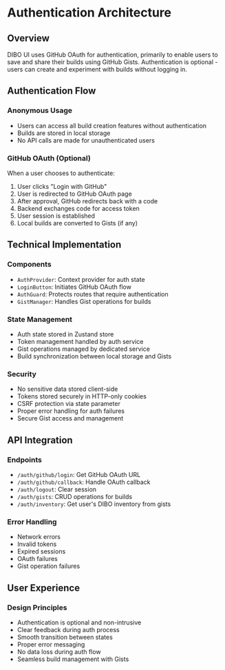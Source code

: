 # Authentication Architecture

## Overview

DIBO UI uses GitHub OAuth for authentication, primarily to enable users to save and share their builds using GitHub Gists. Authentication is optional - users can create and experiment with builds without logging in.

## Authentication Flow

### Anonymous Usage

- Users can access all build creation features without authentication
- Builds are stored in local storage
- No API calls are made for unauthenticated users

### GitHub OAuth (Optional)

When a user chooses to authenticate:

1. User clicks "Login with GitHub"
2. User is redirected to GitHub OAuth page
3. After approval, GitHub redirects back with a code
4. Backend exchanges code for access token
5. User session is established
6. Local builds are converted to Gists (if any)

## Technical Implementation

### Components

- `AuthProvider`: Context provider for auth state
- `LoginButton`: Initiates GitHub OAuth flow
- `AuthGuard`: Protects routes that require authentication
- `GistManager`: Handles Gist operations for builds

### State Management

- Auth state stored in Zustand store
- Token management handled by auth service
- Gist operations managed by dedicated service
- Build synchronization between local storage and Gists

### Security

- No sensitive data stored client-side
- Tokens stored securely in HTTP-only cookies
- CSRF protection via state parameter
- Proper error handling for auth failures
- Secure Gist access and management

## API Integration

### Endpoints

- `/auth/github/login`: Get GitHub OAuth URL
- `/auth/github/callback`: Handle OAuth callback
- `/auth/logout`: Clear session
- `/auth/gists`: CRUD operations for builds
- `/auth/inventory`: Get user's DIBO inventory from gists

### Error Handling

- Network errors
- Invalid tokens
- Expired sessions
- OAuth failures
- Gist operation failures

## User Experience

### Design Principles

- Authentication is optional and non-intrusive
- Clear feedback during auth process
- Smooth transition between states
- Proper error messaging
- No data loss during auth flow
- Seamless build management with Gists
